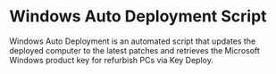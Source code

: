 # Windows Auto Deployment Script

Windows Auto Deployment is an automated script that updates the deployed computer to the latest patches and retrieves the Microsoft Windows product key for refurbish PCs via Key Deploy.
